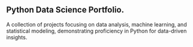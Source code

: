 ## Python Data Science Portfolio.
A collection of projects focusing on data analysis, machine learning, and statistical modeling, demonstrating proficiency in Python for data-driven insights.
